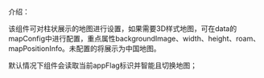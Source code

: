 介绍：

该组件可对柱状展示的地图进行设置，如果需要3D样式地图，可在data的mapConfig中进行配置，重点属性backgroundImage、width、height、roam、mapPositionInfo。未配置的将展示为中国地图。

默认情况下组件会读取当前appFlag标识并智能且切换地图；

